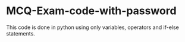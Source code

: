 # MCQ-Exam-code-with-password
This code is done in python using only variables, operators and if-else statements.
